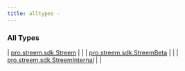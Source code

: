 ```yaml
---
title: alltypes - 
---
```


### All Types

| [pro.streem.sdk.Streem](../pro.streem.sdk/-streem/index.html) |  |
| [pro.streem.sdk.StreemBeta](../pro.streem.sdk/-streem-beta/index.html) |  |
| [pro.streem.sdk.StreemInternal](../pro.streem.sdk/-streem-internal/index.html) |  |

